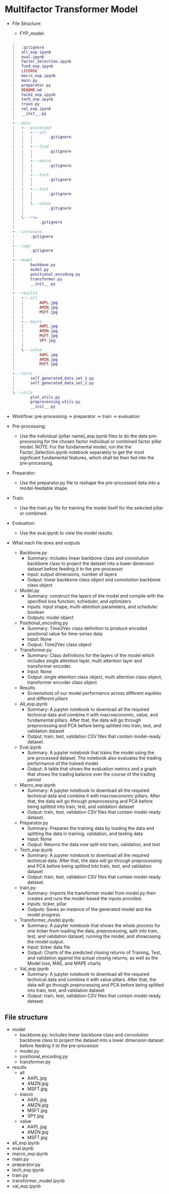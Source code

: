 # Multifactor Transformer Model

- File Structure:
  - FYP_model:
  ```lua
  .
  |   .gitignore
  |   all_exp.ipynb
  |   eval.ipynb
  |   Factor_Selection.ipynb
  |   fund_exp.ipynb
  |   LICENSE
  |   macro_exp.ipynb
  |   main.py
  |   preparator.py
  |   README.md
  |   tech2_exp.ipynb
  |   tech_exp.ipynb
  |   train.py
  |   val_exp.ipynb
  |   __init__.py
  |   
  +---data
  |   +---processed
  |   |   +---all
  |   |   |       .gitignore
  |   |   |
  |   |   +---fund
  |   |   |       .gitignore
  |   |   |
  |   |   +---macro
  |   |   |       .gitignore
  |   |   |
  |   |   +---tech
  |   |   |       .gitignore
  |   |   |
  |   |   +---test
  |   |   |       .gitignore
  |   |   |
  |   |   \---value
  |   |           .gitignore
  |   |
  |   \---raw
  |           .gitignore
  |
  +---instances
  |       .gitignore
  |
  +---logs
  |       .gitignore
  |
  +---model
  |       backbone.py
  |       model.py
  |       positional_encoding.py
  |       transformer.py
  |       __init__.py
  |
  +---results
  |   +---all
  |   |       AAPL.jpg
  |   |       AMZN.jpg
  |   |       MSFT.jpg
  |   |
  |   +---macro
  |   |       AAPL.jpg
  |   |       AMZN.jpg
  |   |       MSFT.jpg
  |   |       SPY.jpg
  |   |       
  |   \---value
  |           AAPL.jpg
  |           AMZN.jpg
  |           MSFT.jpg
  |
  +---tests
  |       self_generated_data_set_1.py
  |       self_generated_data_set_2.py
  |
  \---utils
          plot_utils.py
          preprocessing_utils.py
          __init__.py
  ```

- Workflow: pre-processing -> preparator -> train -> evaluation
- Pre-processing:
  - Use the individual {pillar name}_exp.ipynb files to do the data pre-processing for the chosen factor individual or combined factor pillar model.
  NOTE: For the fundamental model, run the the Factor_Selection.ipynb notebook separately to get the most signficant fundamental features, which shall be then fed into the pre-processing.
- Preparator:
  - Use the preparator.py file to reshape the pre-processed data into a model-feedable shape.
- Train:
  - Use the train.py file for training the model itself for the selected pillar or combined.
- Evaluation:
  - Use the eval.ipynb to view the model results.


- What each file does and outputs
  - Backbone.py
    - Summary:  includes linear backbone class and convolution backbone class to project the dataset into a lower dimension dataset before feeding it to the pre-processor
    - Input: output dimensions, number of layers
    - Output: linear backbone class object and convolution backbone class object
  - Model.py
    - Summary: construct the layers of the model and compile with the specified loss function, scheduler, and optimizers
    - Inputs: input shape, multi-attention parameters, and scheduler boolean
    - Outputs: model object
  - Positional_encoding.py
    - Summary: Time2Vec class definition to produce encoded positional value for time-series data
    - Input: None
    - Output: Time2Vec class object
  - Transformer.py
    - Summary: Class definitions for the layers of the model which includes single attention layer, multi attention layer and transformer encoder.
    - Input: None
    - Output: single attention class object, multi attention class object, transformer encoder class object
  - Results
    - Screenshots of our model performance across different equities and different pillars
  - All_exp.ipynb
    - Summary: A jupyter notebook to download all the required technical data and combine it with macroeconomic, value, and fundamental pillars. After that, the data will go through preprocessing and PCA before being splitted into train, test, and validation dataset
    - Output: train, test, validation CSV files that contain model-ready dataset.
  - Eval.ipynb
    - Summary: A jupyter notebook that trains the model using the pre-processed dataset. The notebook also evaluates the trading performance of the trained model.
    - Output: A table that shows the evaluation metrics and a graph that shows the trading balance over the course of the trading period
  - Macro_exp.ipynb
    - Summary: A jupyter notebook to download all the required technical data and combine it with macroeconomic pillars. After that, the data will go through preprocessing and PCA before being splitted into train, test, and validation dataset
    - Output: train, test, validation CSV files that contain model-ready dataset.
  - Preparator.py
    - Summary: Prepares the training data by loading the data and splitting the data in training, validation, and testing data 
    - Input: None
    - Output: Returns the data now split into train, validation, and test 
  - Tech_exp.ipynb
    - Summary: A jupyter notebook to download all the required technical data. After that, the data will go through preprocessing and PCA before being splitted into train, test, and validation dataset
    - Output: train, test, validation CSV files that contain model-ready dataset.
  - train.py:
    - Summary: Imports the transformer model from model.py then creates and runs the model-based the inputs provided.
    - Inputs: ticker, pillar
    - Outputs: Saves an instance of the generated model and the model progress
  - Transformer_model.ipynb:
    - Summary: A jupyter notebook that shows the whole process for one ticker from loading the data, preprocessing, split into train, test, and validation dataset, running the model, and showcasing the model output.
    - Input: ticker data file
    - Output: Charts of the predicted closing returns of Training, Test, and validation against the actual closing returns, as well as the Model loss, MAE, and MAPE charts
  - Val_exp.ipynb
    - Summary: A jupyter notebook to download all the required technical data and combine it with value pillars. After that, the data will go through preprocessing and PCA before being splitted into train, test, and validation dataset
    - Output: train, test, validation CSV files that contain model-ready dataset.


## File structure
* model
  * backbone.py: includes linear backbone class and convolution backbone class to project the dataset into a lower dimension dataset before feeding it to the pre-processor
  * model.py
  * positional_encoding.py
  * transformer.py
* results
  * all
    * AAPL.jpg
    * AMZN.jpg
    * MSFT.jpg
  * macro
    * AAPL.jpg
    * AMZN.jpg
    * MSFT.jpg
    * SPY.jpg
  * value
    * AAPL.jpg
    * AMZN.jpg
    * MSFT.jpg
* all_exp.ipynb
* eval.ipynb
* macro_exp.ipynb
* main.py
* preparator.py
* tech_exp.ipynb
* train.py
* transformer_model.ipynb
* val_exp.ipynb
